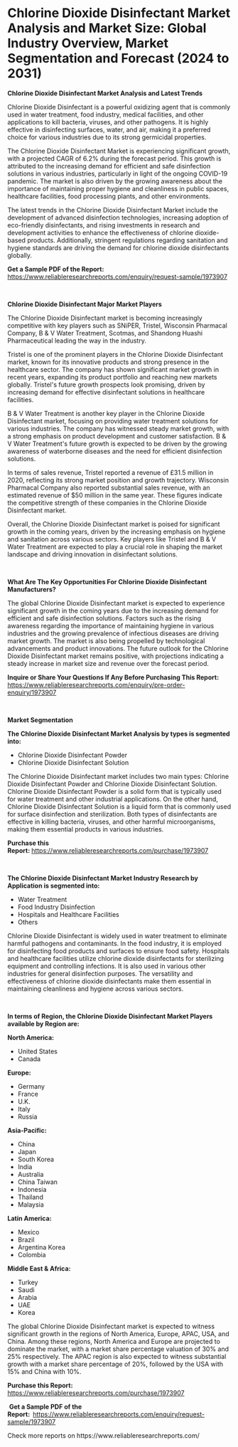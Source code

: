 <p><h1>Chlorine Dioxide Disinfectant Market Analysis and Market Size: Global Industry Overview, Market Segmentation and Forecast (2024 to 2031)</h1></p><p><strong>Chlorine Dioxide Disinfectant Market Analysis and Latest Trends</strong></p>
<p><p>Chlorine Dioxide Disinfectant is a powerful oxidizing agent that is commonly used in water treatment, food industry, medical facilities, and other applications to kill bacteria, viruses, and other pathogens. It is highly effective in disinfecting surfaces, water, and air, making it a preferred choice for various industries due to its strong germicidal properties.</p><p>The Chlorine Dioxide Disinfectant Market is experiencing significant growth, with a projected CAGR of 6.2% during the forecast period. This growth is attributed to the increasing demand for efficient and safe disinfection solutions in various industries, particularly in light of the ongoing COVID-19 pandemic. The market is also driven by the growing awareness about the importance of maintaining proper hygiene and cleanliness in public spaces, healthcare facilities, food processing plants, and other environments.</p><p>The latest trends in the Chlorine Dioxide Disinfectant Market include the development of advanced disinfection technologies, increasing adoption of eco-friendly disinfectants, and rising investments in research and development activities to enhance the effectiveness of chlorine dioxide-based products. Additionally, stringent regulations regarding sanitation and hygiene standards are driving the demand for chlorine dioxide disinfectants globally.</p></p>
<p><strong>Get a Sample PDF of the Report:&nbsp;</strong> <a href="https://www.reliableresearchreports.com/enquiry/request-sample/1973907">https://www.reliableresearchreports.com/enquiry/request-sample/1973907</a></p>
<p>&nbsp;</p>
<p><strong>Chlorine Dioxide Disinfectant Major Market Players</strong></p>
<p><p>The Chlorine Dioxide Disinfectant market is becoming increasingly competitive with key players such as SNiPER, Tristel, Wisconsin Pharmacal Company, B & V Water Treatment, Scotmas, and Shandong Huashi Pharmaceutical leading the way in the industry. </p><p>Tristel is one of the prominent players in the Chlorine Dioxide Disinfectant market, known for its innovative products and strong presence in the healthcare sector. The company has shown significant market growth in recent years, expanding its product portfolio and reaching new markets globally. Tristel's future growth prospects look promising, driven by increasing demand for effective disinfectant solutions in healthcare facilities.</p><p>B & V Water Treatment is another key player in the Chlorine Dioxide Disinfectant market, focusing on providing water treatment solutions for various industries. The company has witnessed steady market growth, with a strong emphasis on product development and customer satisfaction. B & V Water Treatment's future growth is expected to be driven by the growing awareness of waterborne diseases and the need for efficient disinfection solutions.</p><p>In terms of sales revenue, Tristel reported a revenue of £31.5 million in 2020, reflecting its strong market position and growth trajectory. Wisconsin Pharmacal Company also reported substantial sales revenue, with an estimated revenue of $50 million in the same year. These figures indicate the competitive strength of these companies in the Chlorine Dioxide Disinfectant market.</p><p>Overall, the Chlorine Dioxide Disinfectant market is poised for significant growth in the coming years, driven by the increasing emphasis on hygiene and sanitation across various sectors. Key players like Tristel and B & V Water Treatment are expected to play a crucial role in shaping the market landscape and driving innovation in disinfectant solutions.</p></p>
<p>&nbsp;</p>
<p><strong>What Are The Key Opportunities For Chlorine Dioxide Disinfectant Manufacturers?</strong></p>
<p><p>The global Chlorine Dioxide Disinfectant market is expected to experience significant growth in the coming years due to the increasing demand for efficient and safe disinfection solutions. Factors such as the rising awareness regarding the importance of maintaining hygiene in various industries and the growing prevalence of infectious diseases are driving market growth. The market is also being propelled by technological advancements and product innovations. The future outlook for the Chlorine Dioxide Disinfectant market remains positive, with projections indicating a steady increase in market size and revenue over the forecast period.</p></p>
<p><strong>Inquire or Share Your Questions If Any Before Purchasing This Report:</strong> <a href="https://www.reliableresearchreports.com/enquiry/pre-order-enquiry/1973907">https://www.reliableresearchreports.com/enquiry/pre-order-enquiry/1973907</a></p>
<p>&nbsp;</p>
<p><strong>Market Segmentation</strong></p>
<p><strong>The Chlorine Dioxide Disinfectant Market Analysis by types is segmented into:</strong></p>
<p><ul><li>Chlorine Dioxide Disinfectant Powder</li><li>Chlorine Dioxide Disinfectant Solution</li></ul></p>
<p><p>The Chlorine Dioxide Disinfectant market includes two main types: Chlorine Dioxide Disinfectant Powder and Chlorine Dioxide Disinfectant Solution. Chlorine Dioxide Disinfectant Powder is a solid form that is typically used for water treatment and other industrial applications. On the other hand, Chlorine Dioxide Disinfectant Solution is a liquid form that is commonly used for surface disinfection and sterilization. Both types of disinfectants are effective in killing bacteria, viruses, and other harmful microorganisms, making them essential products in various industries.</p></p>
<p><strong>Purchase this Report:&nbsp;</strong><a href="https://www.reliableresearchreports.com/purchase/1973907">https://www.reliableresearchreports.com/purchase/1973907</a></p>
<p>&nbsp;</p>
<p><strong>The Chlorine Dioxide Disinfectant Market Industry Research by Application is segmented into:</strong></p>
<p><ul><li>Water Treatment</li><li>Food Industry Disinfection</li><li>Hospitals and Healthcare Facilities</li><li>Others</li></ul></p>
<p><p>Chlorine Dioxide Disinfectant is widely used in water treatment to eliminate harmful pathogens and contaminants. In the food industry, it is employed for disinfecting food products and surfaces to ensure food safety. Hospitals and healthcare facilities utilize chlorine dioxide disinfectants for sterilizing equipment and controlling infections. It is also used in various other industries for general disinfection purposes. The versatility and effectiveness of chlorine dioxide disinfectants make them essential in maintaining cleanliness and hygiene across various sectors.</p></p>
<p>&nbsp;</p>
<p><strong>In terms of Region, the Chlorine Dioxide Disinfectant Market Players available by Region are:</strong></p>
<p>
    <p> <strong> North America: </strong>
        <ul>
            <li>United States</li>
            <li>Canada</li>
        </ul>
        </p> 
    <p> <strong> Europe: </strong>
        <ul>
            <li>Germany</li>
            <li>France</li>
            <li>U.K.</li>
            <li>Italy</li>
            <li>Russia</li>
        </ul>
        </p> 
    <p> <strong> Asia-Pacific: </strong>
        <ul>
            <li>China</li>
            <li>Japan</li>
            <li>South Korea</li>
            <li>India</li>
            <li>Australia</li>
            <li>China Taiwan</li>
            <li>Indonesia</li>
            <li>Thailand</li>
            <li>Malaysia</li>
        </ul>
        </p> 
    <p> <strong> Latin America: </strong>
        <ul>
            <li>Mexico</li>
            <li>Brazil</li>
            <li>Argentina Korea</li>
            <li>Colombia</li>
        </ul>
        </p> 
    <p> <strong> Middle East & Africa: </strong>
        <ul>
            <li>Turkey</li>
            <li>Saudi</li>
            <li>Arabia</li>
            <li>UAE</li>
            <li>Korea</li>
        </ul>
    </p>
    </p>
<p><p>The global Chlorine Dioxide Disinfectant market is expected to witness significant growth in the regions of North America, Europe, APAC, USA, and China. Among these regions, North America and Europe are projected to dominate the market, with a market share percentage valuation of 30% and 25% respectively. The APAC region is also expected to witness substantial growth with a market share percentage of 20%, followed by the USA with 15% and China with 10%.</p></p>
<p><strong>Purchase this Report: </strong><a href="https://www.reliableresearchreports.com/purchase/1973907">https://www.reliableresearchreports.com/purchase/1973907</a></p>
<p>&nbsp;<strong>Get a Sample PDF of the Report:&nbsp;&nbsp;</strong><a href="https://www.reliableresearchreports.com/enquiry/request-sample/1973907">https://www.reliableresearchreports.com/enquiry/request-sample/1973907</a></p>
<p><strong></strong></p>
<p>Check more reports on https://www.reliableresearchreports.com/</p>
